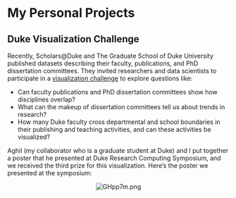 # My Personal Projects
## Duke Visualization Challenge

Recently, Scholars@Duke and The Graduate School of Duke University published datasets describing their faculty, publications, and PhD dissertation committees. They invited researchers and data scientists to participate in a [visualization challenge](https://rc.duke.edu/scholars-vis-challenge/) to explore questions like:

- Can faculty publications and PhD dissertation committees show how disciplines overlap?
- What can the makeup of dissertation committees tell us about trends in research?
- How many Duke faculty cross departmental and school boundaries in their publishing and teaching activities, and can these activities be visualized?
 
Aghil (my collaborator who is a graduate student at Duke) and I put together a poster that he presented at Duke Research Computing Symposium, and we received the third prize for this visualization. Here’s the poster we presented at the symposium: 

<div align="center">
<img src="https://vgy.me/GHpp7m.png" alt="GHpp7m.png">
 
